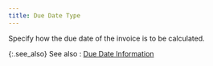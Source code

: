 ```yaml
---
title: Due Date Type
---
```



Specify how the due date of the invoice is to be calculated.


{:.see_also}
See also
: [Due  Date Information](JavaScript:RelatedTopics1.Click())<!--Metadata type="DesignerControl" startspan
<object CLASSID="clsid:ADB880A6-D8FF-11CF-9377-00AA003B7A11"
	ID=RelatedTopics1
	TYPE="application/x-oleobject">
</object>-->

<object classid="clsid:ADB880A6-D8FF-11CF-9377-00AA003B7A11" id="RelatedTopics1" type="application/x-oleobject"> 
 <param name="Command" value="Related Topics">
<param name="Window" value="second">
<param name="Item1" value="Due date information;{{site.sc_chm}}/options/payment-information/payment-terms/payment-term-details/due_date_information.html">
</object><!--Metadata type="DesignerControl" endspan-->
